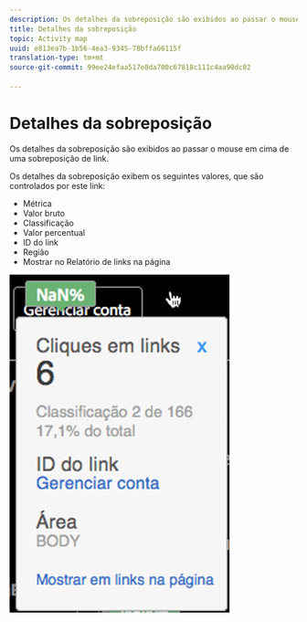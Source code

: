 ```yaml
---
description: Os detalhes da sobreposição são exibidos ao passar o mouse em cima de uma sobreposição de link.
title: Detalhes da sobreposição
topic: Activity map
uuid: e813ea7b-1b56-4ea3-9345-78bffa66115f
translation-type: tm+mt
source-git-commit: 99ee24efaa517e8da700c67818c111c4aa90dc02

---
```



# Detalhes da sobreposição

Os detalhes da sobreposição são exibidos ao passar o mouse em cima de uma sobreposição de link.

Os detalhes da sobreposição exibem os seguintes valores, que são controlados por este link:

* Métrica
* Valor bruto
* Classificação
* Valor percentual
* ID do link
* Região
* Mostrar no Relatório de links na página

![](assets/overlay_details.png)

